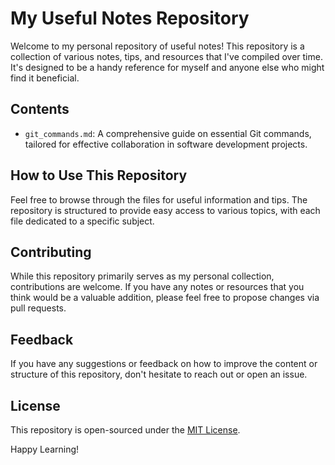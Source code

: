 # My Useful Notes Repository

Welcome to my personal repository of useful notes! This repository is a collection of various notes, tips, and resources that I've compiled over time. It's designed to be a handy reference for myself and anyone else who might find it beneficial.

## Contents

- `git_commands.md`: A comprehensive guide on essential Git commands, tailored for effective collaboration in software development projects.

## How to Use This Repository

Feel free to browse through the files for useful information and tips. The repository is structured to provide easy access to various topics, with each file dedicated to a specific subject.

## Contributing

While this repository primarily serves as my personal collection, contributions are welcome. If you have any notes or resources that you think would be a valuable addition, please feel free to propose changes via pull requests.

## Feedback

If you have any suggestions or feedback on how to improve the content or structure of this repository, don't hesitate to reach out or open an issue.

## License

This repository is open-sourced under the [MIT License](LICENSE).

Happy Learning!
